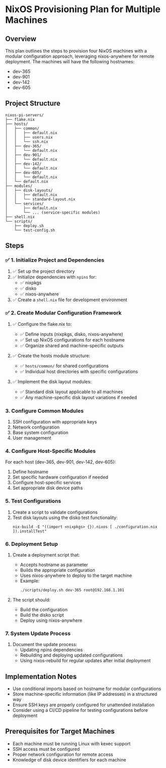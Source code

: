 # NixOS Provisioning Plan for Multiple Machines

## Overview

This plan outlines the steps to provision four NixOS machines with a modular configuration approach, leveraging nixos-anywhere for remote deployment. The machines will have the following hostnames:

- dev-365
- dev-901
- dev-142
- dev-605

## Project Structure

```
nixos-pi-servers/
├── flake.nix
├── hosts/
│   ├── common/
│   │   ├── default.nix
│   │   ├── users.nix
│   │   └── ssh.nix
│   ├── dev-365/
│   │   └── default.nix
│   ├── dev-901/
│   │   └── default.nix
│   ├── dev-142/
│   │   └── default.nix
│   ├── dev-605/
│   │   └── default.nix
│   └── default.nix
├── modules/
│   ├── disk-layouts/
│   │   ├── default.nix
│   │   └── standard-layout.nix
│   └── services/
│       ├── default.nix
│       └── ... (service-specific modules)
├── shell.nix
└── scripts/
    ├── deploy.sh
    └── test-config.sh
```

## Steps

### ✅ 1. Initialize Project and Dependencies

1. ✅ Set up the project directory
2. ✅ Initialize dependencies with `npins` for:
   - ✅ nixpkgs
   - ✅ disko
   - ✅ nixos-anywhere
3. ✅ Create a `shell.nix` file for development environment

### ✅ 2. Create Modular Configuration Framework

1. ✅ Configure the flake.nix to:

   - ✅ Define inputs (nixpkgs, disko, nixos-anywhere)
   - ✅ Set up NixOS configurations for each hostname
   - ✅ Organize shared and machine-specific outputs

2. ✅ Create the hosts module structure:

   - ✅ `hosts/common/` for shared configurations
   - ✅ Individual host directories with specific configurations

3. ✅ Implement the disk layout modules:
   - ✅ Standard disk layout applicable to all machines
   - ✅ Any machine-specific disk layout variations if needed

### 3. Configure Common Modules

1. SSH configuration with appropriate keys
2. Network configuration
3. Base system configuration
4. User management

### 4. Configure Host-Specific Modules

For each host (dev-365, dev-901, dev-142, dev-605):

1. Define hostname
2. Set specific hardware configuration if needed
3. Configure host-specific services
4. Set appropriate disk device paths

### 5. Test Configurations

1. Create a script to validate configurations
2. Test disk layouts using the disko test functionality:
   ```
   nix-build -E "((import <nixpkgs> {}).nixos [ ./configuration.nix ]).installTest"
   ```

### 6. Deployment Setup

1. Create a deployment script that:

   - Accepts hostname as parameter
   - Builds the appropriate configuration
   - Uses nixos-anywhere to deploy to the target machine
   - Example:
     ```sh
     ./scripts/deploy.sh dev-365 root@192.168.1.101
     ```

2. The script should:
   - Build the configuration
   - Build the disko script
   - Deploy using nixos-anywhere

### 7. System Update Process

1. Document the update process:
   - Updating npins dependencies
   - Rebuilding and deploying updated configurations
   - Using nixos-rebuild for regular updates after initial deployment

## Implementation Notes

- Use conditional imports based on hostname for modular configurations
- Store machine-specific information (like IP addresses) in a structured way
- Ensure SSH keys are properly configured for unattended installation
- Consider using a CI/CD pipeline for testing configurations before deployment

## Prerequisites for Target Machines

- Each machine must be running Linux with kexec support
- SSH access must be configured
- Proper network configuration for remote access
- Knowledge of disk device identifiers for each machine
